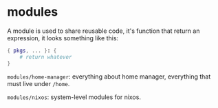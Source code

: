 # modules

A module is used to share reusable code, it's function that return an expression, it looks something like this:

```nix
{ pkgs, ... }: {
    # return whatever
}
```

`modules/home-manager`: everything about home manager, everything that must live under `/home`.

`modules/nixos`: system-level modules for nixos.
